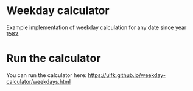 # Weekday calculator
Example implementation of weekday calculation for any date since year 1582.

# Run the calculator
You can run the calculator here: https://ulfk.github.io/weekday-calculator/weekdays.html
